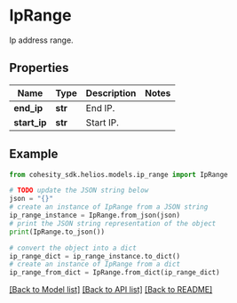 # IpRange

Ip address range.

## Properties

Name | Type | Description | Notes
------------ | ------------- | ------------- | -------------
**end_ip** | **str** | End IP. | 
**start_ip** | **str** | Start IP. | 

## Example

```python
from cohesity_sdk.helios.models.ip_range import IpRange

# TODO update the JSON string below
json = "{}"
# create an instance of IpRange from a JSON string
ip_range_instance = IpRange.from_json(json)
# print the JSON string representation of the object
print(IpRange.to_json())

# convert the object into a dict
ip_range_dict = ip_range_instance.to_dict()
# create an instance of IpRange from a dict
ip_range_from_dict = IpRange.from_dict(ip_range_dict)
```
[[Back to Model list]](../README.md#documentation-for-models) [[Back to API list]](../README.md#documentation-for-api-endpoints) [[Back to README]](../README.md)


